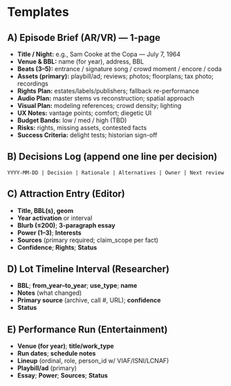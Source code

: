 # Templates

## A) Episode Brief (AR/VR) — 1-page
- **Title / Night:** e.g., Sam Cooke at the Copa — July 7, 1964
- **Venue & BBL:** name (for year), address, BBL
- **Beats (3–5):** entrance / signature song / crowd moment / encore / coda
- **Assets (primary):** playbill/ad; reviews; photos; floorplans; tax photo; recordings
- **Rights Plan:** estates/labels/publishers; fallback re-performance
- **Audio Plan:** master stems vs reconstruction; spatial approach
- **Visual Plan:** modeling references; crowd density; lighting
- **UX Notes:** vantage points; comfort; diegetic UI
- **Budget Bands:** low / med / high (TBD)
- **Risks:** rights, missing assets, contested facts
- **Success Criteria:** delight tests; historian sign-off

## B) Decisions Log (append one line per decision)
`YYYY-MM-DD | Decision | Rationale | Alternatives | Owner | Next review`

## C) Attraction Entry (Editor)
- **Title, BBL(s), geom**
- **Year activation** or interval
- **Blurb (≤200)**; **3-paragraph essay**
- **Power (1–3)**; **Interests**
- **Sources** (primary required; claim_scope per fact)
- **Confidence**; **Rights**; **Status**

## D) Lot Timeline Interval (Researcher)
- **BBL**; **from_year–to_year**; **use_type**; **name**
- **Notes** (what changed)
- **Primary source** (archive, call #, URL); **confidence**
- **Status**

## E) Performance Run (Entertainment)
- **Venue (for year)**; **title/work_type**
- **Run dates**; **schedule notes**
- **Lineup** (ordinal, role, person_id w/ VIAF/ISNI/LCNAF)
- **Playbill/ad** (primary)
- **Essay**; **Power**; **Sources**; **Status**
